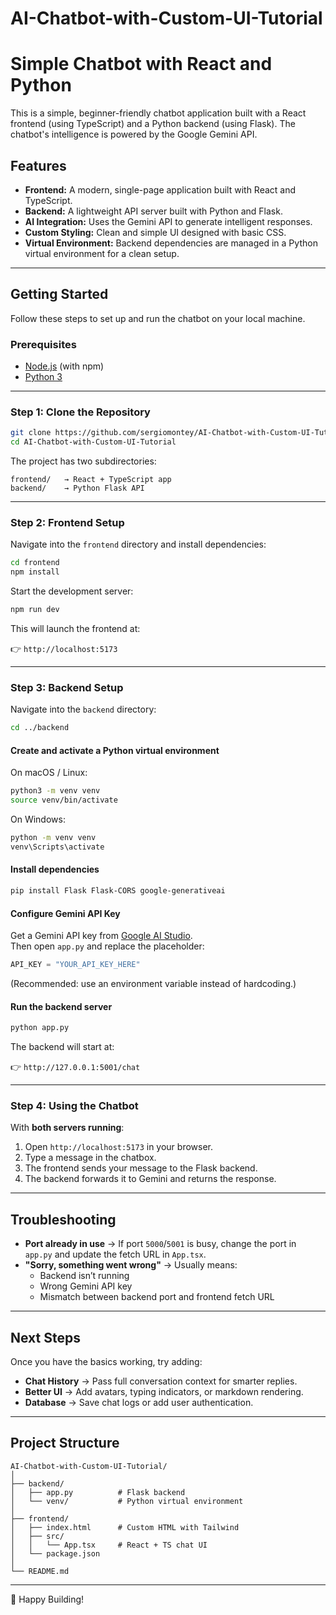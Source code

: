 # AI-Chatbot-with-Custom-UI-Tutorial

# Simple Chatbot with React and Python

This is a simple, beginner-friendly chatbot application built with a React frontend (using TypeScript) and a Python backend (using Flask). The chatbot's intelligence is powered by the Google Gemini API.

## Features

- **Frontend:** A modern, single-page application built with React and TypeScript.  
- **Backend:** A lightweight API server built with Python and Flask.  
- **AI Integration:** Uses the Gemini API to generate intelligent responses.  
- **Custom Styling:** Clean and simple UI designed with basic CSS.  
- **Virtual Environment:** Backend dependencies are managed in a Python virtual environment for a clean setup.  

---

## Getting Started

Follow these steps to set up and run the chatbot on your local machine.

### Prerequisites

- [Node.js](https://nodejs.org/) (with npm)  
- [Python 3](https://www.python.org/)  

---

### Step 1: Clone the Repository

```bash
git clone https://github.com/sergiomontey/AI-Chatbot-with-Custom-UI-Tutorial.git
cd AI-Chatbot-with-Custom-UI-Tutorial
```

The project has two subdirectories:

```
frontend/   → React + TypeScript app
backend/    → Python Flask API
```

---

### Step 2: Frontend Setup

Navigate into the `frontend` directory and install dependencies:

```bash
cd frontend
npm install
```

Start the development server:

```bash
npm run dev
```

This will launch the frontend at:

👉 `http://localhost:5173`

---

### Step 3: Backend Setup

Navigate into the `backend` directory:

```bash
cd ../backend
```

#### Create and activate a Python virtual environment

On macOS / Linux:

```bash
python3 -m venv venv
source venv/bin/activate
```

On Windows:

```bash
python -m venv venv
venv\Scripts\activate
```

#### Install dependencies

```bash
pip install Flask Flask-CORS google-generativeai
```

#### Configure Gemini API Key

Get a Gemini API key from [Google AI Studio](https://ai.google.dev/).  
Then open `app.py` and replace the placeholder:

```python
API_KEY = "YOUR_API_KEY_HERE"
```

(Recommended: use an environment variable instead of hardcoding.)

#### Run the backend server

```bash
python app.py
```

The backend will start at:

👉 `http://127.0.0.1:5001/chat`

---

### Step 4: Using the Chatbot

With **both servers running**:

1. Open `http://localhost:5173` in your browser.  
2. Type a message in the chatbox.  
3. The frontend sends your message to the Flask backend.  
4. The backend forwards it to Gemini and returns the response.  

---

## Troubleshooting

- **Port already in use** → If port `5000`/`5001` is busy, change the port in `app.py` and update the fetch URL in `App.tsx`.  
- **"Sorry, something went wrong"** → Usually means:
  - Backend isn’t running
  - Wrong Gemini API key
  - Mismatch between backend port and frontend fetch URL  

---

## Next Steps

Once you have the basics working, try adding:

- **Chat History** → Pass full conversation context for smarter replies.  
- **Better UI** → Add avatars, typing indicators, or markdown rendering.  
- **Database** → Save chat logs or add user authentication.  

---

## Project Structure

```
AI-Chatbot-with-Custom-UI-Tutorial/
│
├── backend/
│   ├── app.py          # Flask backend
│   └── venv/           # Python virtual environment
│
├── frontend/
│   ├── index.html      # Custom HTML with Tailwind
│   ├── src/
│   │   └── App.tsx     # React + TS chat UI
│   └── package.json
│
└── README.md
```

---

🚀 Happy Building!  
